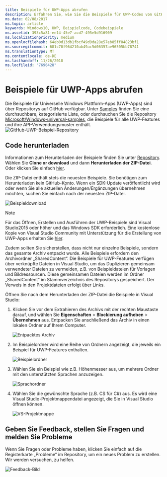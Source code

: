 ```yaml
---
title: Beispiele für UWP-Apps abrufen
description: Erfahren Sie, wie Sie die Beispiele für UWP-Codes von GitHub herunterladen können.
ms.date: 02/08/2017
ms.topic: article
keywords: Windows10, UWP, Beispielcode, Codebeispiele
ms.assetid: 393c5a81-ee14-45e7-acd7-495e5d916909
ms.localizationpriority: medium
ms.openlocfilehash: 64eb0d13db1fbcf49d9da28e57eb85ff84823bf1
ms.sourcegitcommit: 681c70f964210ab49ac5d06357ae96505bb78741
ms.translationtype: MT
ms.contentlocale: de-DE
ms.lasthandoff: 11/26/2018
ms.locfileid: "7696428"
---
```

# <a name="get-uwp-app-samples"></a>Beispiele für UWP-Apps abrufen

Die Beispiele für Universelle Windows Plattform-Apps (UWP-Apps) sind über Repositorys auf GitHub verfügbar. Unter [Samples](https://developer.microsoft.com/windows/samples "Dev Center Beispiele") finden Sie eine durchsuchbare, kategorisierte Liste, oder durchsuchen Sie die Repository [Microsoft/Windows-universal-samples](https://github.com/Microsoft/Windows-universal-samples "GitHub-Repository mit App-Beispielen für die Universelle Windows-Plattform"), die Beispiele für alle UWP-Features und ihre API-Verwendungsmuster enthält.  
![GitHub-UWP-Beispiel-Repository](images/GitHubUWPSamplesPage.png)

## <a name="download-the-code"></a>Code herunterladen

Informationen zum Herunterladen der Beispiele finden Sie unter [Repository](https://github.com/Microsoft/Windows-universal-samples "GitHub-Repository mit App-Beispielen für die Universelle Windows-Plattform"). Wählen Sie **Clone or download** und dann **Herunterladen der ZIP-Datei**. Oder klicken Sie einfach [hier](https://github.com/Microsoft/Windows-universal-samples/archive/master.zip "ZIP-Datei mit App-Beispielen für die Universelle Windows-Plattform herunterladen").

Die ZIP-Datei enthält stets die neuesten Beispiele. Sie benötigen zum Herunterladen kein GitHub-Konto. Wenn ein SDK-Update veröffentlicht wird oder wenn Sie alle aktuellen Änderungen/Ergänzungen übernehmen möchten, suchen Sie einfach nach der neuesten ZIP-Datei.

![Beispieldownload](images/SamplesDownloadButton.png)


> [!NOTE]
> Für das Öffnen, Erstellen und Ausführen der UWP-Beispiele sind Visual Studio2015 oder höher und das Windows SDK erforderlich. Eine kostenlose Kopie von Visual Studio Community mit Unterstützung für die Erstellung von UWP-Apps erhalten Sie [hier](http://go.microsoft.com/fwlink/p/?LinkID=280676 "Downloads für Windows-Entwicklungstools").  
>
> Zudem sollten Sie sicherstellen, dass nicht nur einzelne Beispiele, sondern das gesamte Archiv entpackt wurde. Alle Beispiele erfordern den Archivordner „SharedContent“. Die Beispiele für UWP-Features verfügen über verknüpfte Dateien in Visual Studio, um das Duplizieren gemeinsam verwendeter Dateien zu vermeiden, z.B. von Beispieldateien für Vorlagen und Bildressourcen. Diese gemeinsamen Dateien werden im Ordner „SharedContent“ im Stammverzeichnis des Repositorys gespeichert. Der Verweis in den Projektdateien erfolgt über Links.

Öffnen Sie nach dem Herunterladen der ZIP-Datei die Beispiele in Visual Studio:

1.  Klicken Sie vor dem Extrahieren des Archivs mit der rechten Maustaste darauf, und wählen Sie **Eigenschaften** > **Blockierung aufheben** > **Übernehmen** aus. Entpacken Sie anschließend das Archiv in einen lokalen Ordner auf Ihrem Computer.

    ![Entpacktes Archiv](images/SamplesUnzip1.png)
2.  Im Beispielordner wird eine Reihe von Ordnern angezeigt, die jeweils ein Beispiel für UWP-Features enthalten.

    ![Beispielordner](images/SamplesUnzip2.png)

3.  Wählen Sie ein Beispiel wie z.B. Höhenmesser aus, um mehrere Ordner mit den unterstützten Sprachen anzuzeigen.

    ![Sprachordner](images/SamplesUnzip3.png)

4.  Wählen Sie die gewünschte Sprache (z.B. CS für C\#) aus. Es wird eine Visual Studio-Projektmappendatei angezeigt, die Sie in Visual Studio öffnen können.

    ![VS-Projektmappe](images/SamplesUnzip4.png)

## <a name="give-feedback-ask-questions-and-report-issues"></a>Geben Sie Feedback, stellen Sie Fragen und melden Sie Probleme

Wenn Sie Fragen oder Probleme haben, klicken Sie einfach auf die Registerkarte „Probleme“ im Repository, um ein neues Problem zu erstellen. Wir werden versuchen, zu helfen.

![Feedback-Bild](images/GitHubUWPSamplesFeedback.png)
